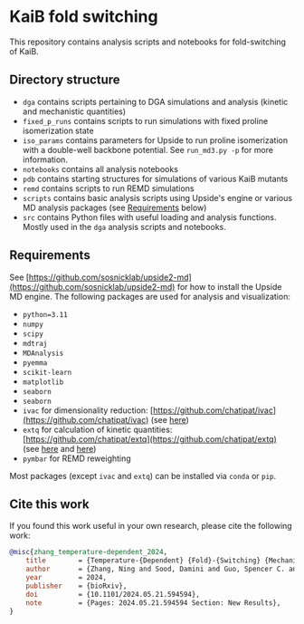 # KaiB fold switching

This repository contains analysis scripts and notebooks for fold-switching of KaiB.

## Directory structure
- `dga` contains scripts pertaining to DGA simulations and analysis (kinetic and mechanistic quantities)
- `fixed_p_runs` contains scripts to run simulations with fixed proline isomerization state
- `iso_params` contains parameters for Upside to run proline isomerization with a double-well backbone potential. See `run_md3.py -p` for more information.
- `notebooks` contains all analysis notebooks
- `pdb` contains starting structures for simulations of various KaiB mutants
- `remd` contains scripts to run REMD simulations
- `scripts` contains basic analysis scripts using Upside's engine or various MD analysis packages (see [Requirements](#requirements) below)
- `src` contains Python files with useful loading and analysis functions. Mostly used in the `dga` analysis scripts and notebooks.

## Requirements
See [https://github.com/sosnicklab/upside2-md](https://github.com/sosnicklab/upside2-md) for how to install the Upside MD engine.
The following packages are used for analysis and visualization:
- `python=3.11`
- `numpy`
- `scipy`
- `mdtraj`
- `MDAnalysis`
- `pyemma`
- `scikit-learn`
- `matplotlib`
- `seaborn`
- `seaborn`
- `ivac` for dimensionality reduction: [https://github.com/chatipat/ivac](https://github.com/chatipat/ivac) (see [here](https://pubs.acs.org/doi/full/10.1021/acs.jpcb.0c06477))
- `extq` for calculation of kinetic quantities: [https://github.com/chatipat/extq](https://github.com/chatipat/extq) (see [here](https://pmc.ncbi.nlm.nih.gov/articles/PMC8903024/) and [here](https://pubs.aip.org/aip/jcp/article-abstract/160/8/084108/3267205/Accurate-estimates-of-dynamical-statistics-using?redirectedFrom=fulltext))
- `pymbar` for REMD reweighting

Most packages (except `ivac` and `extq`) can be installed via `conda` or `pip`.

## Cite this work
If you found this work useful in your own research, please cite the following work:
```bibtex
@misc{zhang_temperature-dependent_2024,
	title        = {Temperature-{Dependent} {Fold}-{Switching} {Mechanism} of the {Circadian} {Clock} {Protein} {KaiB}},
	author       = {Zhang, Ning and Sood, Damini and Guo, Spencer C. and Chen, Nanhao and Antoszewski, Adam and Marianchuk, Tegan and Chavan, Archana and Dey, Supratim and Xiao, Yunxian and Hong, Lu and Peng, Xiangda and Baxa, Michael and Partch, Carrie and Wang, Lee-Ping and Sosnick, Tobin R. and Dinner, Aaron R. and LiWang, Andy},
	year         = 2024,
	publisher    = {bioRxiv},
	doi          = {10.1101/2024.05.21.594594},
	note         = {Pages: 2024.05.21.594594 Section: New Results},
}
```
